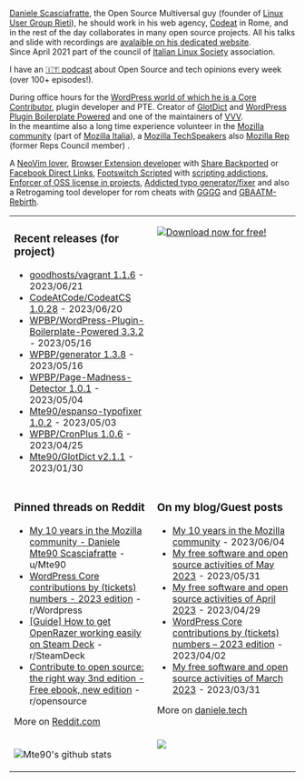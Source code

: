 [Daniele Scasciafratte](https://twitter.com/mte90net), the Open Source Multiversal guy (founder of [Linux User Group Rieti](https://lugrieti.linux.it/)), he should work in his web agency, [Codeat](https://github.com/CodeAtCode) in Rome, and in the rest of the day collaborates in many open source projects. All his talks and slide with recordings are [avalaible on his dedicated website](https://mte90.tech/).   
Since April 2021 part of the council of [Italian Linux Society](https://ils.org) association.

I have an [🇮🇹 podcast](https://daniele.tech/podcast/) about Open Source and tech opinions every week (over 100+ episodes!).

During office hours for the [WordPress world of which he is a Core Contributor](https://profiles.wordpress.org/mte90/), plugin developer and PTE. Creator of [GlotDict](https://github.com/Mte90/GlotDict) and [WordPress Plugin Boilerplate Powered](https://github.com/WPBP/) and one of the maintainers of [VVV](https://github.com/Varying-Vagrant-Vagrants).  
In the meantime also a long time experience volunteer in the [Mozilla community](https://mozillians.org/it/u/Mte90/) (part of [Mozilla Italia](https://github.com/MozillaItalia)), a [Mozilla TechSpeakers](https://wiki.mozilla.org/TechSpeakers) also [Mozilla Rep](https://reps.mozilla.org/u/mte90/) (former Reps Council member) .  

A [NeoVim lover](https://github.com/Mte90/dotfiles), [Browser Extension developer](https://github.com/Mte90/ExtStoreStats) with [Share Backported](https://github.com/Mte90/Share-Backported) or [Facebook Direct Links](https://github.com/Mte90/facebook-direct-links), [Footswitch Scripted](https://github.com/Mte90/pydal) with [scripting addictions](https://github.com/Mte90/My-Scripts), [Enforcer of OSS license in projects](https://github.com/Mte90/GH-License), [Addicted typo generator/fixer](https://github.com/Mte90/espanso-typofixer) and also a Retrogaming tool developer for rom cheats with [GGGG](https://github.com/Mte90/Game-Genie-Good-Guy) and [GBAATM-Rebirth](https://github.com/Mte90/GBAATM-Rebirth).

<table><tr><td valign="top" style="width: 50%;">

### Recent releases (for project)
<!-- recent_releases starts -->
* [goodhosts/vagrant 1.1.6](https://github.com/goodhosts/vagrant/releases/tag/1.1.6) - 2023/06/21
* [CodeAtCode/CodeatCS 1.0.28](https://github.com/CodeAtCode/CodeatCS/releases/tag/1.0.28) - 2023/06/20
* [WPBP/WordPress-Plugin-Boilerplate-Powered 3.3.2](https://github.com/WPBP/WordPress-Plugin-Boilerplate-Powered/releases/tag/3.3.2) - 2023/05/16
* [WPBP/generator 1.3.8](https://github.com/WPBP/generator/releases/tag/1.3.8) - 2023/05/16
* [WPBP/Page-Madness-Detector 1.0.1](https://github.com/WPBP/Page-Madness-Detector/releases/tag/1.0.1) - 2023/05/04
* [Mte90/espanso-typofixer 1.0.2](https://github.com/Mte90/espanso-typofixer/releases/tag/1.0.2) - 2023/05/03
* [WPBP/CronPlus 1.0.6](https://github.com/WPBP/CronPlus/releases/tag/1.0.6) - 2023/04/25
* [Mte90/GlotDict v2.1.1](https://github.com/Mte90/GlotDict/releases/tag/v2.1.1) - 2023/01/30
<!-- recent_releases ends -->
</td><td valign="top" style="width: 50%;">

[![Download now for free!](https://daniele.tech/wp-content/uploads/2022/09/cover-2022-1-300x300.png)](https://daniele.tech/2022/09/contribute-to-open-source-the-right-way-3nd-edition/)

</td></tr>
<tr><td valign="top" style="width: 50%;">

### Pinned threads on Reddit
<!-- reddit_pinned starts -->
* [My 10 years in the Mozilla community - Daniele Mte90 Scasciafratte](https://daniele.tech/2023/06/my-10-years-in-the-mozilla-community/) - u/Mte90
* [WordPress Core contributions by (tickets) numbers - 2023 edition](https://daniele.tech/2023/04/wordpress-core-contributions-by-tickets-numbers-2023-edition/) - r/Wordpress
* [[Guide] How to get OpenRazer working easily on Steam Deck](https://daniele.tech/2022/12/how-to-get-openrazer-working-easily-on-steam-deck/) - r/SteamDeck
* [Contribute to open source: the right way 3nd edition - Free ebook, new edition](https://daniele.tech/2022/09/contribute-to-open-source-the-right-way-3nd-edition/) - r/opensource
<!-- reddit_pinned ends -->
More on [Reddit.com](https://www.reddit.com/user/Mte90)
</td><td valign="top" style="width: 50%;">

### On my blog/Guest posts
<!-- blog starts -->
* [My 10 years in the Mozilla community](https://daniele.tech/2023/06/my-10-years-in-the-mozilla-community/) - 2023/06/04
* [My free software and open source activities of May 2023](https://daniele.tech/2023/05/my-free-software-and-open-source-activities-of-may-2023/) - 2023/05/31
* [My free software and open source activities of April 2023](https://daniele.tech/2023/04/my-free-software-and-open-source-activities-of-april-2023/) - 2023/04/29
* [WordPress Core contributions by (tickets) numbers – 2023 edition](https://daniele.tech/2023/04/wordpress-core-contributions-by-tickets-numbers-2023-edition/) - 2023/04/02
* [My free software and open source activities of March 2023](https://daniele.tech/2023/03/my-free-software-and-open-source-activities-of-march-2023/) - 2023/03/31
<!-- blog ends -->
More on [daniele.tech](https://daniele.tech/)
</td></tr>
<tr><td valign="top" style="width: 50%;">
  
![Mte90's github stats](https://github-readme-stats.vercel.app/api?username=mte90&show_icons=true)
  
</td><td valign="top" style="width: 50%;">
  <a href="https://daniele.tech/podcast"><img src="https://daniele.tech/wp-content/uploads/2020/12/Open_source1-300x300.png"></a>
</td></tr></table>
